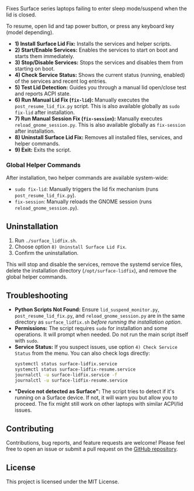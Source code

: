 Fixes Surface series laptops failing to enter sleep mode/suspend when the lid is closed.

To resume, open lid and tap power button, or press any keyboard key (model depending).


*   **1) Install Surface Lid Fix:** Installs the services and helper scripts.
*   **2) Start/Enable Services:** Enables the services to start on boot and starts them immediately.
*   **3) Stop/Disable Services:** Stops the services and disables them from starting on boot.
*   **4) Check Service Status:** Shows the current status (running, enabled) of the services and recent log entries.
*   **5) Test Lid Detection:** Guides you through a manual lid open/close test and reports ACPI state.
*   **6) Run Manual Lid Fix (`fix-lid`):** Manually executes the `post_resume_lid_fix.py` script. This is also available globally as `sudo fix-lid` after installation.
*   **7) Run Manual Session Fix (`fix-session`):** Manually executes `reload_gnome_session.py`. This is also available globally as `fix-session` after installation.
*   **8) Uninstall Surface Lid Fix:** Removes all installed files, services, and helper commands.
*   **9) Exit:** Exits the script.

### Global Helper Commands

After installation, two helper commands are available system-wide:

*   `sudo fix-lid`: Manually triggers the lid fix mechanism (runs `post_resume_lid_fix.py`).
*   `fix-session`: Manually reloads the GNOME session (runs `reload_gnome_session.py`).

## Uninstallation

1.  Run `./surface_lidfix.sh`.
2.  Choose option `8) Uninstall Surface Lid Fix`.
3.  Confirm the uninstallation.

This will stop and disable the services, remove the systemd service files, delete the installation directory (`/opt/surface-lidfix`), and remove the global helper commands.

## Troubleshooting

*   **Python Scripts Not Found:** Ensure `lid_suspend_monitor.py`, `post_resume_lid_fix.py`, and `reload_gnome_session.py` are in the same directory as `surface_lidfix.sh` *before running the installation option*.
*   **Permissions:** The script requires `sudo` for installation and some operations. It will prompt when needed. Do not run the main script itself with `sudo`.
*   **Service Status:** If you suspect issues, use option `4) Check Service Status` from the menu. You can also check logs directly:
    ```bash
    systemctl status surface-lidfix.service
    systemctl status surface-lidfix-resume.service
    journalctl -u surface-lidfix.service -f
    journalctl -u surface-lidfix-resume.service
    ```
*   **"Device not detected as Surface":** The script tries to detect if it's running on a Surface device. If not, it will warn you but allow you to proceed. The fix might still work on other laptops with similar ACPI/lid issues.

## Contributing

Contributions, bug reports, and feature requests are welcome! Please feel free to open an issue or submit a pull request on the [GitHub repository](https://github.com/wowitsjack/Surface-Linux-Lid-Fix/).

## License

This project is licensed under the MIT License.
